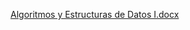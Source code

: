 [Algoritmos y Estructuras de Datos I.docx](https://github.com/matuneville/Algoritmos-y-Estructuras-de-Datos-1/files/9434611/Algoritmos.y.Estructuras.de.Datos.I.docx)
